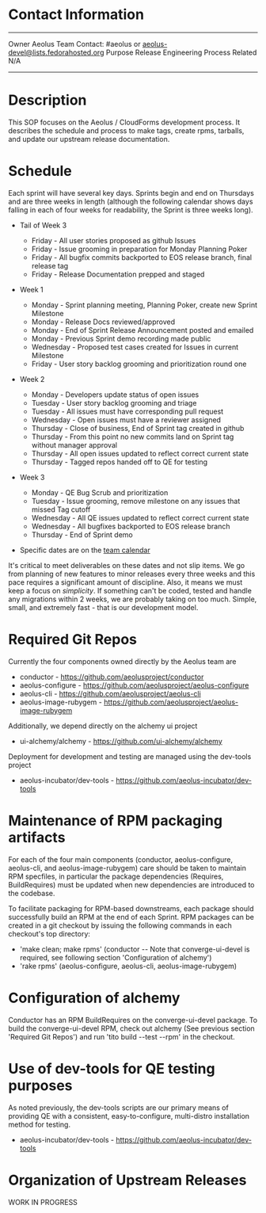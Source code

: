 # Contact Information

  ---------- -----------------------------
  Owner      Aeolus Team
  Contact:   \#aeolus or aeolus-devel@lists.fedorahosted.org
  Purpose    Release Engineering Process
  Related    N/A
  ---------- -----------------------------

# Description

This SOP focuses on the Aeolus / CloudForms development process. It
describes the schedule and process to make tags, create rpms, tarballs,
and update our upstream release documentation.

# Schedule

Each sprint will have several key days. Sprints begin and end on Thursdays and are three weeks in length (although the following calendar shows days falling in each of four weeks for readability, the Sprint is three weeks long).

-   Tail of Week 3

    -   Friday - All user stories proposed as github Issues
    -   Friday - Issue grooming in preparation for Monday Planning Poker
    -   Friday - All bugfix commits backported to EOS release branch, final release tag
    -   Friday - Release Documentation prepped and staged

-   Week 1

    -   Monday - Sprint planning meeting, Planning Poker, create new Sprint Milestone
    -   Monday - Release Docs reviewed/approved
    -   Monday - End of Sprint Release Announcement posted and emailed
    -   Monday - Previous Sprint demo recording made public
    -   Wednesday - Proposed test cases created for Issues in current Milestone
    -   Friday - User story backlog grooming and prioritization round one

-   Week 2

    -   Monday - Developers update status of open issues
    -   Tuesday - User story backlog grooming and triage
    -   Tuesday - All issues must have corresponding pull request
    -   Wednesday - Open issues must have a reviewer assigned
    -   Thursday - Close of business, End of Sprint tag created in github
    -   Thursday - From this point no new commits land on Sprint tag without manager approval
    -   Thursday - All open issues updated to reflect correct current state
    -   Thursday - Tagged repos handed off to QE for testing

-   Week 3

    -   Monday - QE Bug Scrub and prioritization
    -   Tuesday - Issue grooming, remove milestone on any issues that missed Tag cutoff
    -   Wednesday - All QE issues updated to reflect correct current state
    -   Wednesday - All bugfixes backported to EOS release branch
    -   Thursday - End of Sprint demo


-   Specific dates are on the [team
    calendar](https://aeolusproject.org/TBD)

It's critical to meet deliverables on these dates and not slip items. We
go from planning of new features to minor releases every three weeks and this pace requires a
significant amount of discipline. Also, it means we must keep a focus on
*simplicity*. If something can't be coded, tested and handle any
migrations within 2 weeks, we are probably taking on too much. Simple,
small, and extremely fast - that is our development model.

# Required Git Repos

Currently the four components owned directly by the Aeolus team are

 - conductor - https://github.com/aeolusproject/conductor
 - aeolus-configure - https://github.com/aeolusproject/aeolus-configure
 - aeolus-cli - https://github.com/aeolusproject/aeolus-cli
 - aeolus-image-rubygem - https://github.com/aeolusproject/aeolus-image-rubygem

Additionally, we depend directly on the alchemy ui project

 - ui-alchemy/alchemy - https://github.com/ui-alchemy/alchemy 

Deployment for development and testing are managed using the dev-tools project

 - aeolus-incubator/dev-tools - https://github.com/aeolus-incubator/dev-tools 

# Maintenance of RPM packaging artifacts

For each of the four main components (conductor, aeolus-configure, aeolus-cli, and aeolus-image-rubygem) care should be taken to maintain RPM specfiles, in particular the package dependencies (Requires, BuildRequires) must be updated when new dependencies are introduced to the codebase.

To facilitate packaging for RPM-based downstreams, each package should successfully build an RPM at the end of each Sprint. RPM packages can be created in a git checkout by issuing the following commands in each checkout's top directory:

 - 'make clean; make rpms' (conductor -- Note that converge-ui-devel is required, see following section 'Configuration of alchemy')
 - 'rake rpms' (aeolus-configure, aeolus-cli, aeolus-image-rubygem)

# Configuration of alchemy

Conductor has an RPM BuildRequires on the converge-ui-devel package. To build the converge-ui-devel RPM, check out alchemy (See previous section 'Required Git Repos') and run 'tito build --test --rpm' in the checkout.

# Use of dev-tools for QE testing purposes

As noted previously, the dev-tools scripts are our primary means of providing QE with a consistent, easy-to-configure, multi-distro installation method for testing.

 - aeolus-incubator/dev-tools - https://github.com/aeolus-incubator/dev-tools 

# Organization of Upstream Releases

WORK IN PROGRESS

